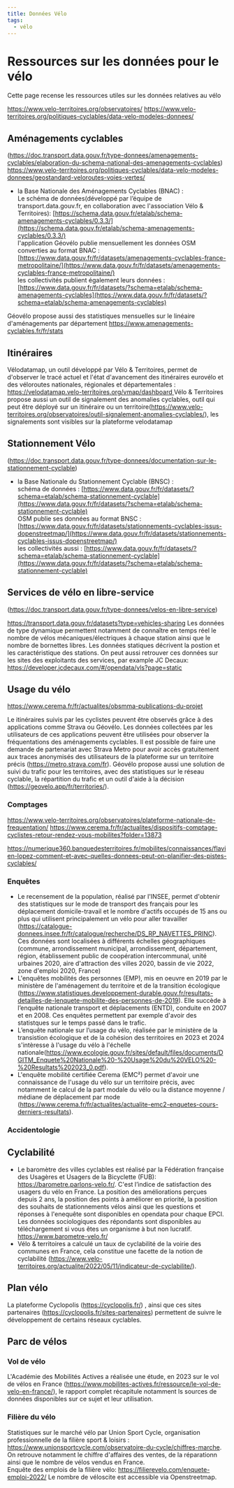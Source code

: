 ```yaml
---
title: Données Vélo 
tags:
  - vélo
---
```


# Ressources sur les données pour le vélo 

Cette page recense les ressources utiles sur les données relatives au vélo

https://www.velo-territoires.org/observatoires/ 
https://www.velo-territoires.org/politiques-cyclables/data-velo-modeles-donnees/ 

## Aménagements cyclables 
(https://doc.transport.data.gouv.fr/type-donnees/amenagements-cyclables/elaboration-du-schema-national-des-amenagements-cyclables)
https://www.velo-territoires.org/politiques-cyclables/data-velo-modeles-donnees/geostandard-veloroutes-voies-vertes/

- la Base Nationale des Aménagements Cyclables (BNAC) :  
        Le schéma de données(développé par l’équipe de transport.data.gouv.fr, en collaboration avec l'association Vélo & Territoires): [https://schema.data.gouv.fr/etalab/schema-amenagements-cyclables/0.3.3/](https://schema.data.gouv.fr/etalab/schema-amenagements-cyclables/0.3.3/)  
        l'application Géovélo publie mensuellement les données OSM converties au format BNAC : [https://www.data.gouv.fr/fr/datasets/amenagements-cyclables-france-metropolitaine/](https://www.data.gouv.fr/fr/datasets/amenagements-cyclables-france-metropolitaine/)  
        les collectivités publient également leurs données : [https://www.data.gouv.fr/fr/datasets/?schema=etalab/schema-amenagements-cyclables](https://www.data.gouv.fr/fr/datasets/?schema=etalab/schema-amenagements-cyclables)

Géovélo propose aussi des statistiques mensuelles sur le linéaire d'aménagements par département https://www.amenagements-cyclables.fr/fr/stats 

  
## Itinéraires 
Vélodatamap, un outil développé par Vélo & Territoires, permet de d'observer le tracé actuel et l'état d'avancement des itinéraires eurovélo et des véloroutes nationales, régionales et départementales :  
[https://velodatamap.velo-territoires.org/vmap/dashboard  ](http://velodatamap.velo-territoires.org/)
Vélo & Territoires propose aussi un outil de signalement des anomalies cyclables, outil qui peut être déployé sur un itinéraire ou un territoire(https://www.velo-territoires.org/observatoires/outil-signalement-anomalies-cyclables/), les signalements sont visibles sur la plateforme velodatamap 

## Stationnement Vélo 
(https://doc.transport.data.gouv.fr/type-donnees/documentation-sur-le-stationnement-cyclable)

- la Base Nationale du Stationnement Cyclable (BNSC) :  
        schéma de données : [https://www.data.gouv.fr/fr/datasets/?schema=etalab/schema-stationnement-cyclable](https://www.data.gouv.fr/fr/datasets/?schema=etalab/schema-stationnement-cyclable)  
        OSM publie ses données au format BNSC : [https://www.data.gouv.fr/fr/datasets/stationnements-cyclables-issus-dopenstreetmap/](https://www.data.gouv.fr/fr/datasets/stationnements-cyclables-issus-dopenstreetmap/)  
        les collectivités aussi : [https://www.data.gouv.fr/fr/datasets/?schema=etalab/schema-stationnement-cyclable](https://www.data.gouv.fr/fr/datasets/?schema=etalab/schema-stationnement-cyclable)
  
## Services de vélo en libre-service
(https://doc.transport.data.gouv.fr/type-donnees/velos-en-libre-service) 

https://transport.data.gouv.fr/datasets?type=vehicles-sharing
Les données de type dynamique permettent notamment de connaître en temps réel le nombre de vélos mécaniques/électriques à chaque station ainsi que le nombre de bornettes libres. Les données statiques décrivent la postion et les caractéristique des stations. 
On peut aussi retrouver ces données sur les sites des exploitants des services, par example JC Decaux: https://developer.jcdecaux.com/#/opendata/vls?page=static

## Usage du vélo 
https://www.cerema.fr/fr/actualites/obsmma-publications-du-projet 

Le itinéraires suivis par les cyclistes peuvent être observés grâce à des applications comme Strava ou Géovélo. Les données collectées par les utilisateurs de ces applications peuvent être utilisées pour observer la fréquentations des aménagements cyclables. Il est possible de faire une demande de partenariat avec Strava Metro pour avoir accès gratuitement aux traces anonymisés des utilisateurs de la plateforme sur un territoire précis (https://metro.strava.com/fr). Géovélo propose aussi une solution de suivi du trafic pour les territoires, avec des statistiques sur le réseau cyclable, la répartition du trafic et un outil d'aide à la décision (https://geovelo.app/fr/territories/).

### Comptages 
https://www.velo-territoires.org/observatoires/plateforme-nationale-de-frequentation/ 
https://www.cerema.fr/fr/actualites/dispositifs-comptage-cyclistes-retour-rendez-vous-mobilites?folder=13873 

https://numerique360.banquedesterritoires.fr/mobilites/connaissances/flavien-lopez-comment-et-avec-quelles-donnees-peut-on-planifier-des-pistes-cyclables/


### Enquêtes

- Le recensement de la population, réalisé par l'INSEE, permet d'obtenir des statistiques sur le mode de transport des français pour les déplacement domicile-travail et le nombre d'actifs occupés de 15 ans ou plus qui utilisent principalement un vélo pour aller travailler (https://catalogue-donnees.insee.fr/fr/catalogue/recherche/DS_RP_NAVETTES_PRINC). Ces données sont localisées à différents échelles géographiques (commune, arrondissement municipal, arrondissement, département, région, établissement public de coopération intercommunal, unité urbaines 2020, aire d'attraction des villes 2020, bassin de vie 2022, zone d'emploi 2020, France)
- L'enquêtes mobilités des personnes (EMP), mis en oeuvre en 2019 par le ministère de l'aménagement du territoire et de la transition écologique (https://www.statistiques.developpement-durable.gouv.fr/resultats-detailles-de-lenquete-mobilite-des-personnes-de-2019). Elle succède à l’enquête nationale transport et déplacements (ENTD), conduite en 2007 et en 2008. Ces enquêtes permettent par exemple d'avoir des statistques sur le temps passé dans le trafic. 
- L’enquête nationale sur l’usage du vélo, réalisée par le ministère de la transistion écologique et de la cohésion des territoires en 2023 et 2024 s'intèresse à l'usage du vélo à l'échelle nationale(https://www.ecologie.gouv.fr/sites/default/files/documents/DGITM_Enquete%20Nationale%20-%20Usage%20du%20VELO%20-%20Resultats%202023_0.pdf).
- L'enquête mobilité certifiée Cerema (EMC²) permet d'avoir une connaissance de l'usage du vélo sur un territoire précis, avec notamment le calcul de la part modale du vélo ou la distance moyenne / médiane de déplacement par mode (https://www.cerema.fr/fr/actualites/actualite-emc2-enquetes-cours-derniers-resultats).

### Accidentologie

## Cyclabilité 
- Le baromètre des villes cyclables est réalisé par la Fédération française des Usagères et Usagers de la Bicyclette (FUB): https://barometre.parlons-velo.fr/. C'est l’indice de satisfaction des usagers du vélo en France. La position des améliorations perçues depuis 2 ans, la position des points à améliorer en priorité, la position des souhaits de stationnements vélos ainsi que les questions et réponses à l'enequête sont disponibles en opendata pour chaque EPCI. Les données sociologiques des répondants sont disponibles au téléchargement si vous êtes un organisme à but non lucratif.
https://www.barometre-velo.fr/
- Vélo & territoires a calculé un taux de cyclabilité de la voirie des communes en France, cela constitue une facette de la notion de cyclabilité (https://www.velo-territoires.org/actualite/2022/05/11/indicateur-de-cyclabilite/). 

## Plan vélo
La plateforme Cyclopolis (https://cyclopolis.fr/) , ainsi que ces sites partenaires (https://cyclopolis.fr/sites-partenaires) permettent de suivre le développement de certains réseaux cyclables. 

## Parc de vélos  

### Vol de vélo 

L'Académie des Mobilités Actives a réalisée une étude, en 2023 sur le vol de vélos en France (https://www.mobilites-actives.fr/ressource/le-vol-de-velo-en-france/), le rapport complet récapitule notamment ls sources de données disponibles sur ce sujet et leur utilisation.

### Filière du vélo 
Statistiques sur le marché vélo par Union Sport Cycle, organisation professionnelle de la filière sport & loisirs : https://www.unionsportcycle.com/observatoire-du-cycle/chiffres-marche. On retrouve notamment le chiffre d'affaires des ventes, de la réparationn ainsi que le nombre de vélos vendus en France.  
Enquête des emplois de la filière vélo: https://filierevelo.com/enquete-emploi-2022/ 
Le nombre de véloscite est accessible via Openstreetmap. 
